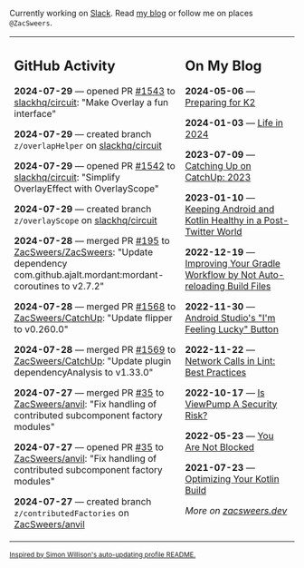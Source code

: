 Currently working on [Slack](https://slack.com/). Read [my blog](https://zacsweers.dev/) or follow me on places `@ZacSweers`.

<table><tr><td valign="top" width="60%">

## GitHub Activity
<!-- githubActivity starts -->
**2024-07-29** — opened PR [#1543](https://github.com/slackhq/circuit/pull/1543) to [slackhq/circuit](https://github.com/slackhq/circuit): "Make Overlay a fun interface"

**2024-07-29** — created branch `z/overlapHelper` on [slackhq/circuit](https://github.com/slackhq/circuit)

**2024-07-29** — opened PR [#1542](https://github.com/slackhq/circuit/pull/1542) to [slackhq/circuit](https://github.com/slackhq/circuit): "Simplify OverlayEffect with OverlayScope"

**2024-07-29** — created branch `z/overlayScope` on [slackhq/circuit](https://github.com/slackhq/circuit)

**2024-07-28** — merged PR [#195](https://github.com/ZacSweers/ZacSweers/pull/195) to [ZacSweers/ZacSweers](https://github.com/ZacSweers/ZacSweers): "Update dependency com.github.ajalt.mordant:mordant-coroutines to v2.7.2"

**2024-07-28** — merged PR [#1568](https://github.com/ZacSweers/CatchUp/pull/1568) to [ZacSweers/CatchUp](https://github.com/ZacSweers/CatchUp): "Update flipper to v0.260.0"

**2024-07-28** — merged PR [#1569](https://github.com/ZacSweers/CatchUp/pull/1569) to [ZacSweers/CatchUp](https://github.com/ZacSweers/CatchUp): "Update plugin dependencyAnalysis to v1.33.0"

**2024-07-27** — merged PR [#35](https://github.com/ZacSweers/anvil/pull/35) to [ZacSweers/anvil](https://github.com/ZacSweers/anvil): "Fix handling of contributed subcomponent factory modules"

**2024-07-27** — opened PR [#35](https://github.com/ZacSweers/anvil/pull/35) to [ZacSweers/anvil](https://github.com/ZacSweers/anvil): "Fix handling of contributed subcomponent factory modules"

**2024-07-27** — created branch `z/contributedFactories` on [ZacSweers/anvil](https://github.com/ZacSweers/anvil)
<!-- githubActivity ends -->
</td><td valign="top" width="40%">

## On My Blog
<!-- blog starts -->
**2024-05-06** — [Preparing for K2](https://www.zacsweers.dev/preparing-for-k2/)

**2024-01-03** — [Life in 2024](https://www.zacsweers.dev/life-in-2024/)

**2023-07-09** — [Catching Up on CatchUp: 2023](https://www.zacsweers.dev/catching-up-on-catchup-2023/)

**2023-01-10** — [Keeping Android and Kotlin Healthy in a Post-Twitter World](https://www.zacsweers.dev/keeping-android-healthy/)

**2022-12-19** — [Improving Your Gradle Workflow by Not Auto-reloading Build Files](https://www.zacsweers.dev/improving-your-workflow-by-not-auto-reloading-build-files/)

**2022-11-30** — [Android Studio's "I'm Feeling Lucky" Button](https://www.zacsweers.dev/android-studios-im-feeling-lucky-button/)

**2022-11-22** — [Network Calls in Lint: Best Practices](https://www.zacsweers.dev/network-calls-in-lint-best-practices/)

**2022-10-17** — [Is ViewPump A Security Risk?](https://www.zacsweers.dev/is-viewpump-a-security-risk/)

**2022-05-23** — [You Are Not Blocked](https://www.zacsweers.dev/you-are-not-blocked/)

**2021-07-23** — [Optimizing Your Kotlin Build](https://www.zacsweers.dev/optimizing-your-kotlin-build/)
<!-- blog ends -->
_More on [zacsweers.dev](https://zacsweers.dev/)_
</td></tr></table>

<sub><a href="https://simonwillison.net/2020/Jul/10/self-updating-profile-readme/">Inspired by Simon Willison's auto-updating profile README.</a></sub>